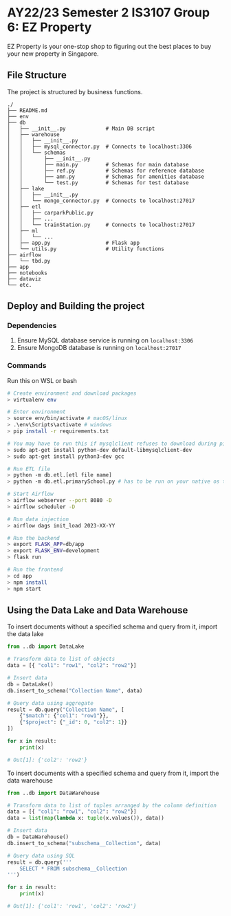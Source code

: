 # AY22/23 Semester 2 IS3107 Group 6: EZ Property

EZ Property is your one-stop shop to figuring out the best places to buy your new property in Singapore.

## File Structure

The project is structured by business functions.

```
./
├── README.md
├── env
├── db
│   ├── __init__.py             # Main DB script
│   ├── warehouse
│   │   ├── __init__.py
│   │   ├── mysql_connector.py  # Connects to localhost:3306
│   │   └── schemas
│   │       ├── __init__.py
│   │       ├── main.py         # Schemas for main database
│   │       ├── ref.py          # Schemas for reference database
│   │       ├── amn.py          # Schemas for amenities database
│   │       └── test.py         # Schemas for test database
│   ├── lake
│   │   ├── __init__.py
│   │   └── mongo_connector.py  # Connects to localhost:27017
│   ├── etl
│   │   ├── carparkPublic.py
│   │   ├── ...
│   │   └── trainStation.py     # Connects to localhost:27017
│   ├── ml
│   │   └── ...
│   ├── app.py                  # Flask app
│   └── utils.py                # Utility functions
├── airflow
│   └── tbd.py
├── app
├── notebooks
├── dataviz
└── etc.
```

## Deploy and Building the project

### Dependencies

1. Ensure MySQL database service is running on `localhost:3306`
2. Ensure MongoDB database is running on `localhost:27017`

### Commands

Run this on WSL or bash

```bash
# Create environment and download packages
> virtualenv env

# Enter environment
> source env/bin/activate # macOS/linux
> .\env\Scripts\activate # windows
> pip install -r requirements.txt

# You may have to run this if mysqlclient refuses to download during pip install
> sudo apt-get install python-dev default-libmysqlclient-dev
> sudo apt-get install python3-dev gcc

# Run ETL file
> python -m db.etl.[etl file name]
> python -m db.etl.primarySchool.py # has to be run on your native os terminal

# Start Airflow
> airflow webserver --port 8080 -D
> airflow scheduler -D

# Run data injection
> airflow dags init_load 2023-XX-YY

# Run the backend
> export FLASK_APP=db/app
> export FLASK_ENV=development
> flask run

# Run the frontend
> cd app
> npm install
> npm start
```

## Using the Data Lake and Data Warehouse

To insert documents without a specified schema and query from it, import the data lake

```python
from ..db import DataLake

# Transform data to list of objects
data = [{ "col1": "row1", "col2": "row2"}]

# Insert data
db = DataLake()
db.insert_to_schema("Collection Name", data)

# Query data using aggregate
result = db.query("Collection Name", [
    {"$match": {"col1": "row1"}},
    {"$project": {"_id": 0, "col2": 1}}
])

for x in result:
    print(x)

# Out[1]: {'col2': 'row2'}
```

To insert documents with a specified schema and query from it, import the data warehouse

```python
from ..db import DataWarehouse

# Transform data to list of tuples arranged by the column definition
data = [{ "col1": "row1", "col2": "row2"}]
data = list(map(lambda x: tuple(x.values()), data))

# Insert data
db = DataWarehouse()
db.insert_to_schema("subschema__Collection", data)

# Query data using SQL
result = db.query('''
    SELECT * FROM subschema__Collection
''')

for x in result:
    print(x)

# Out[1]: {'col1': 'row1', 'col2': 'row2'}
```
